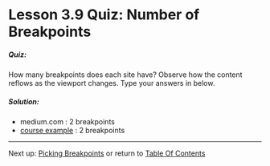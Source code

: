 # Lesson 3.9 Quiz: Number of Breakpoints

##### Quiz:
How many breakpoints does each site have? Observe how the content reflows as the viewport changes. Type your answers in below.

##### Solution:
- medium.com : 2 breakpoints
- [course example](http://udacity.github.io/RWDF-samples/Lesson3/media-queries/min-max-width.html) : 2 breakpoints

- - -
Next up: [Picking Breakpoints](ND024_Part2_Lesson03_10.md) or return to [Table Of Contents](./ND024_TableOfContents.md)
